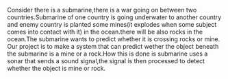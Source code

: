 Consider there is a submarine,there is a war going on between two countries.Submarine of one country is going underwater to another country and enemy country is planted some mines(it explodes when some subject comes into contact with it) in the ocean.there will be also rocks in the ocean.The submarine wants to predict whether it is crossing rocks or mine. Our project is to make a system that can predict wether the object beneath the submarine is a mine or a rock.How this is done is submarine uses a sonar that sends a sound signal,the signal is then processed to detect whether the object is mine or rock.

